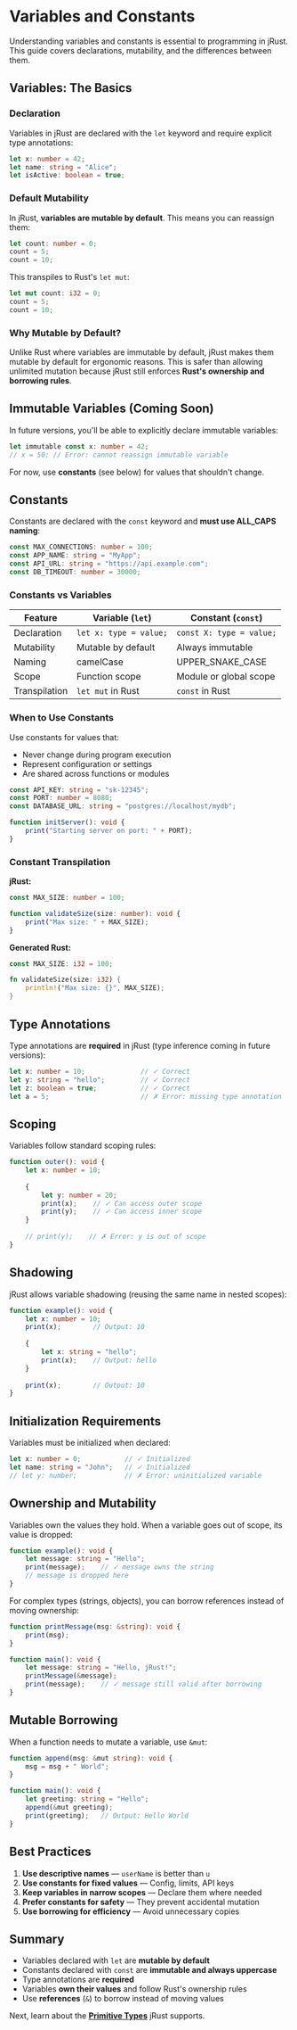 # Variables and Constants

Understanding variables and constants is essential to programming in jRust. This guide covers declarations, mutability, and the differences between them.

## Variables: The Basics

### Declaration

Variables in jRust are declared with the `let` keyword and require explicit type annotations:

```typescript
let x: number = 42;
let name: string = "Alice";
let isActive: boolean = true;
```

### Default Mutability

In jRust, **variables are mutable by default**. This means you can reassign them:

```typescript
let count: number = 0;
count = 5;
count = 10;
```

This transpiles to Rust's `let mut`:

```rust
let mut count: i32 = 0;
count = 5;
count = 10;
```

### Why Mutable by Default?

Unlike Rust where variables are immutable by default, jRust makes them mutable by default for ergonomic reasons. This is safer than allowing unlimited mutation because jRust still enforces **Rust's ownership and borrowing rules**.

## Immutable Variables (Coming Soon)

In future versions, you'll be able to explicitly declare immutable variables:

```typescript
let immutable const x: number = 42;
// x = 50; // Error: cannot reassign immutable variable
```

For now, use **constants** (see below) for values that shouldn't change.

## Constants

Constants are declared with the `const` keyword and **must use ALL_CAPS naming**:

```typescript
const MAX_CONNECTIONS: number = 100;
const APP_NAME: string = "MyApp";
const API_URL: string = "https://api.example.com";
const DB_TIMEOUT: number = 30000;
```

### Constants vs Variables

| Feature | Variable (`let`) | Constant (`const`) |
|---------|------------------|-------------------|
| Declaration | `let x: type = value;` | `const X: type = value;` |
| Mutability | Mutable by default | Always immutable |
| Naming | camelCase | UPPER_SNAKE_CASE |
| Scope | Function scope | Module or global scope |
| Transpilation | `let mut` in Rust | `const` in Rust |

### When to Use Constants

Use constants for values that:
- Never change during program execution
- Represent configuration or settings
- Are shared across functions or modules

```typescript
const API_KEY: string = "sk-12345";
const PORT: number = 8080;
const DATABASE_URL: string = "postgres://localhost/mydb";

function initServer(): void {
    print("Starting server on port: " + PORT);
}
```

### Constant Transpilation

**jRust:**
```typescript
const MAX_SIZE: number = 100;

function validateSize(size: number): void {
    print("Max size: " + MAX_SIZE);
}
```

**Generated Rust:**
```rust
const MAX_SIZE: i32 = 100;

fn validateSize(size: i32) {
    println!("Max size: {}", MAX_SIZE);
}
```

## Type Annotations

Type annotations are **required** in jRust (type inference coming in future versions):

```typescript
let x: number = 10;              // ✓ Correct
let y: string = "hello";         // ✓ Correct
let z: boolean = true;           // ✓ Correct
let a = 5;                       // ✗ Error: missing type annotation
```

## Scoping

Variables follow standard scoping rules:

```typescript
function outer(): void {
    let x: number = 10;
    
    {
        let y: number = 20;
        print(x);    // ✓ Can access outer scope
        print(y);    // ✓ Can access inner scope
    }
    
    // print(y);    // ✗ Error: y is out of scope
}
```

## Shadowing

jRust allows variable shadowing (reusing the same name in nested scopes):

```typescript
function example(): void {
    let x: number = 10;
    print(x);        // Output: 10
    
    {
        let x: string = "hello";
        print(x);    // Output: hello
    }
    
    print(x);        // Output: 10
}
```

## Initialization Requirements

Variables must be initialized when declared:

```typescript
let x: number = 0;           // ✓ Initialized
let name: string = "John";   // ✓ Initialized
// let y: number;            // ✗ Error: uninitialized variable
```

## Ownership and Mutability

Variables own the values they hold. When a variable goes out of scope, its value is dropped:

```typescript
function example(): void {
    let message: string = "Hello";
    print(message);    // ✓ message owns the string
    // message is dropped here
}
```

For complex types (strings, objects), you can borrow references instead of moving ownership:

```typescript
function printMessage(msg: &string): void {
    print(msg);
}

function main(): void {
    let message: string = "Hello, jRust!";
    printMessage(&message);
    print(message);    // ✓ message still valid after borrowing
}
```

## Mutable Borrowing

When a function needs to mutate a variable, use `&mut`:

```typescript
function append(msg: &mut string): void {
    msg = msg + " World";
}

function main(): void {
    let greeting: string = "Hello";
    append(&mut greeting);
    print(greeting);   // Output: Hello World
}
```

## Best Practices

1. **Use descriptive names** — `userName` is better than `u`
2. **Use constants for fixed values** — Config, limits, API keys
3. **Keep variables in narrow scopes** — Declare them where needed
4. **Prefer constants for safety** — They prevent accidental mutation
5. **Use borrowing for efficiency** — Avoid unnecessary copies

## Summary

- Variables declared with `let` are **mutable by default**
- Constants declared with `const` are **immutable and always uppercase**
- Type annotations are **required**
- Variables **own their values** and follow Rust's ownership rules
- Use **references** (`&`) to borrow instead of moving values

Next, learn about the **[Primitive Types](04-primitive-types.md)** jRust supports.
